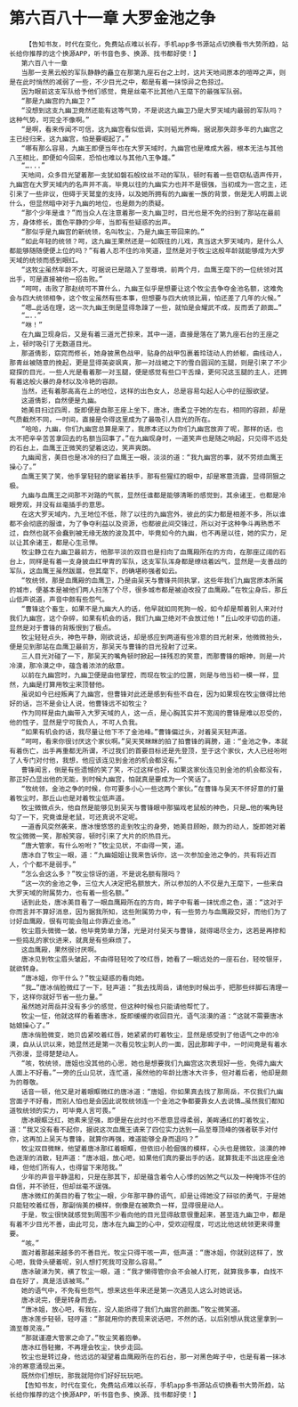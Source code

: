 # 第六百八十一章 大罗金池之争
        【告知书友，时代在变化，免费站点难以长存，手机app多书源站点切换看书大势所趋，站长给你推荐的这个换源APP，听书音色多、换源、找书都好使！】
       第六百八十一章
       当那一支黑云般的军队静静的矗立在那第九座石台之上时，这片天地间原本的喧哗之声，则是在此时悄然的减弱了一些，不少目光之中，都是有着一抹惊异之色掠过。
       因为眼前这支军队给予他们感觉，竟是丝毫不比其他八王麾下的最强军队弱。
       “那是九幽宫的九幽卫？”
       “没想到这支九幽卫竟然还能有这等气势，不是说这九幽卫乃是大罗天域内最弱的军队吗？这种气势，可完全不像啊。”
       “是啊，看来传闻不可信，这九幽宫看似低调，实则韬光养晦，据说那失踪多年的九幽宫之主已经归来，这九幽宫，怕是要崛起了。”
       “哪有那么容易，九幽王即便当年也在大罗天域时，九幽宫也是难成大器，根本无法与其他八王相比，即便如今回来，恐怕也难以与其他八王争雄。”
       “…...”
       天地间，众多目光望着那一支犹如磐石般纹丝不动的军队，顿时有着一些窃窃私语声传开，九幽宫在大罗天域内的名声并不高，毕竟以往的九幽实力也并不是很强，当初成为一宫之主，还引来了一些非议，但碍于天鹫皇的支持，以及她所拥有的九幽雀一族的背景，倒是无人明面上说什么，但显然暗中对于九幽的地位，也是颇为的质疑。
       “那个少年是谁？”而当众人在注意着那一支九幽卫时，目光也是不免的扫到了那站在最前方，身体修长，面色平静的少年，当即有些疑惑的出声。
       “那似乎是九幽宫的新统领，名叫牧尘，乃是九幽王带回来的。”
       “如此年轻的统领？呵，这九幽王果然还是一如既往的儿戏，真当这大罗天域内，是什么人都能够随随便便上位的吗？”有着人忍不住的冷笑道，显然是对于牧尘这般年龄就能够成为大罗天域的统领而感到眼红。
       “这牧尘虽然年龄不大，可据说已是踏入了至尊境，前两个月，血鹰王麾下的一位统领对其出手，可是直接被他一招击败。”
       “呵呵，击败了那赵统可不算什么，九幽王似乎是想要让这个牧尘去争夺金池名额，这难免会与四大统领相争，这个牧尘虽然有些本事，但想要与四大统领比肩，怕还差了几年的火候。”
       “嗯…此话在理，这一次九幽王倒是显得急躁了一些，就怕是会耀武不成，反而丢了颜面…”
       “…..”
       “咻！”
       在九幽卫现身后，又是有着三道光芒掠来，其中一道，直接是落在了第九座石台的王座之上，顿时吸引了无数道目光。
       那道倩影，窈窕而修长，她身披黑色战甲，贴身的战甲包裹着玲珑动人的娇躯，曲线动人，那青丝被随意的挽起，更是显得英姿飒爽，那一对战裙之下的雪白圆润的玉腿，则是引来了不少窥探的目光，一些人光是看着那一对玉腿，便是感觉有些口干舌燥，更何况这玉腿的主人，还拥有着这般火暴的身材以及冷艳的容颜。
       当然，还有着那高高在上的地位，这样的出色女人，总是容易勾起人心中的征服欲望。
       这道倩影，自然便是九幽。
       她美目扫过四周，旋即便是自那王座上坐下，唐冰，唐柔立于她的左右，相同的容颜，却是气质截然不同，一时间，直接是令得这里成为了最吸引人目光的所在。
       “哈哈，九幽，你们九幽宫总算是来了，我原本还以为你们九幽宫放弃了呢，那样的话，也太不把辛辛苦苦拿回去的名额当回事了。”在九幽现身时，一道笑声也是随之响起，只见得不远处的石台上，血鹰王正微笑的望着这边，笑声爽朗。
       九幽闻言，美目也是冰冷的扫了血鹰王一眼，淡淡的道：“我九幽宫的事，就不劳烦血鹰王操心了。”
       血鹰王笑了笑，他手掌轻轻的磨挲着扶手，那有些猩红的眼中，却是寒意流露，显得阴狠之极。
       九幽与血鹰王之间那不对路的气氛，显然任谁都是能够清晰的感觉到，其余诸王，也都是冷眼旁观，并没有丝毫插手的意思。
       在这大罗天域内，九王地位不低，除了以往的九幽宫外，彼此的实力都是相差不多，所以谁都不会彻底的服谁，为了争夺利益以及资源，也都彼此间交锋过，所以对于这种争斗再熟悉不过，自然也就不会蠢到被无缘无故的波及其中，毕竟如今的九幽，也不再是以往，她的实力，足以让其余诸王，都是心生忌惮。
       牧尘静立在九幽卫最前方，他那平淡的双目也是扫向了血鹰殿所在的方向，在那座辽阔的石台上，同样是有着一支身披血红甲胄的军队，这支军队浑身都是缭绕着凶气，显然是一支善战的军队，这血鹰王虽然跋扈，但其麾下，的确堪称强者如云。
       “牧统领，那是血鹰殿的血鹰卫，乃是由吴天与曹锋共同执掌，这些年我们九幽宫原本所属的城市，便基本是被他们两人扫荡了个尽，很多城市都是被迫改投了血鹰殿。”在牧尘身后，那丘山低声说道，声音中颇有些怨气。
       “曹锋这个畜生，如果不是九幽大人的话，他早就如同死狗一般，如今却是帮着别人来对付我们九幽宫，这个杂碎，如果有机会的话，我们九幽卫绝对不会放过他！”丘山咬牙切齿的道，显然是对于曹锋的背叛恨到了极点。
       牧尘轻轻点头，神色平静，刚欲说话，却是感应到两道有些冷意的目光射来，他微微抬头，便是见到那站在血鹰卫最前方，那吴天与曹锋的目光投射了过来。
       三人目光对碰了一下，那吴天的嘴角顿时掀起一抹残忍的笑意，而那曹锋的眼神，则是一片冷漠，那冷漠之中，蕴含着浓浓的敌意。
       以前在九幽宫时，九幽卫便是由他掌控，而现在牧尘的位置，则是与他当初一模一样，显然，九幽是打算用牧尘来顶替他。
       虽说如今已经叛离了九幽宫，但曹锋对此还是感到有些不自在，因为如果现在牧尘做得比他好的话，岂不是会让人说，他曹锋远不如牧尘？
       作为同样是由九幽带入大罗天域的人，这一点，是心胸其实并不宽阔的曹锋是难以忍受的，他的性子，显然是宁可我负人，不可人负我。
       “如果有机会的话，我尽量让他下不了金池峰。”曹锋偏过头，对着吴天轻声道。
       “呵呵，看来你很讨厌这个家伙啊。”吴天笑眯眯的拍了拍曹锋的肩膀，道：“金池之争，本就有着伤亡，出手再重都无所谓，不过我们的首要目标还是先登顶，至于这个家伙，大人已经吩咐了人专门对付他，我想，他应该连见到金池的机会都没有。”
       曹锋闻言，倒是有些遗憾的笑了笑，不过这样也好，如果这家伙连见到金池的机会都没有，那正好凸显出他的无能，到时候九幽宫，怕就真是要成为一个笑话了。
       “牧统领，金池之争的时候，你可要多小心一些这两个家伙。”在曹锋与吴天不怀好意的打量着牧尘时，那丘山也是对着牧尘低声道。
       牧尘微微点头，他自然是能够见到吴天与曹锋眼中那猫戏老鼠般的神色，只是…他的嘴角轻勾了一下，究竟谁是老鼠，可还真说不定呢。
       一道香风突然袭来，唐冰慢悠悠的走到牧尘的身旁，她美目顾盼，颇为的动人，旋即她对着牧尘微微一笑，那般笑容，顿时引来了大片的炽热目光。
       “唐大管家，有什么吩咐？”牧尘见状，不由得一笑，道。
       唐冰白了牧尘一眼，道：“九幽姐姐让我来告诉你，这一次参加金池之争的，共有将近百人，个个都不是弱手。”
       “怎么会这么多？”牧尘惊讶的道，不是说名额有限吗？
       “这一次的金池之争，三位大人决定把名额放大，所以参加的人不仅是九王麾下，一些来自大罗天域的附属势力，也有着一些名额。”
       话到此处，唐冰美目看了一眼血鹰殿所在的方向，眸子中有着一抹忧虑之色，道：“这对于你而言并不算好消息，因为据我所知，这些附属势力中，有一些势力与血鹰殿交好，而他们为了讨好血鹰殿，很有可能会阻止你靠近金池。”
       牧尘眉头微微一皱，他毕竟势单力薄，光是对付吴天与曹锋，就得竭尽全力，这若是再掺和一些捣乱的家伙进来，就真是有些麻烦了。
       这血鹰殿，果然很讨厌啊。
       唐冰见到牧尘眉头皱起，不由得轻轻咬了咬红唇，她看了一眼远处的一座石台，轻咬银牙，就欲转身。
       “唐冰姐，你干什么？”牧尘疑惑的看向她。
       “我…”唐冰俏脸微红了一下，轻声道：“我去找周岳，请他到时候出手，把那些绊脚石清理一下，这样你就好节省一些力量。”
       虽然她对周岳并没有多少的感觉，但这种时候也只能请他帮忙了。
       牧尘一怔，他就这样的看着唐冰，旋即缓缓的收回目光，语气淡漠的道：“这就不需要唐冰姑娘操心了。”
       唐冰俏脸微变，她贝齿紧咬着红唇，她紧紧的盯着牧尘，显然是感受到了他语气之中的冷漠，自从认识以来，她显然还是第一次看见牧尘刺人的一面，因此那眸子中，一时间竟是有着水汽弥漫，显得楚楚动人。
       “咳，牧统领，唐姐也没其他的心思，她也是想要我们九幽宫这次表现好一些，免得九幽大人面上不好看。”一旁的丘山见状，连忙道，虽然他的年龄比唐冰大许多，但对着后者，他却是颇为的尊敬。
       话音一顿，他又是对着眼眶微红的唐冰道：“唐姐，你如果真去找了那周岳，不仅我们九幽宫面子不好看，而别人怕也是会因此说牧统领连一个金池之争都要靠女人去说情…虽然我们都知道牧统领的实力，可毕竟人言可畏。”
       唐冰眼眶泛红，她素来坚强，即便是在此时也不愿意显得柔弱，美眸通红的盯着牧尘，道：“我又没有看不起你，据说这次血鹰王请来了四位实力达到一品至尊顶峰的强者联手对付你，这再加上吴天与曹锋，就算你再强，难道能够全身而退吗？”
       牧尘双目微眯，他望着唐冰那红着眼眶，但依旧小脸倔强的模样，心头也是微软，淡漠的神色逐渐的消散，轻声道：“唐冰姐，放心吧，如果他们真的要出手的话，就算我走不出这座金池峰，但他们所有人，也得留下来陪我。”
       少年的声音平静温和，只是在那其下，却是蕴含着令人心悸的凶煞之气以及一种掩饰不住的自信，并不骄狂，但却丝毫不逞强。
       唐冰微红的美目的看了牧尘一眼，少年那平静的语气，却是让得她没了辩驳的勇气，于是她只能轻咬着红唇，那副俏美的模样，倒像是在被欺负一样，显得很是动人。
       于是，牧尘很快就感觉到周围不少看向他的目光显得敌意很重起来，甚至连九幽卫中，都是有着不少目光不善，由此可见，唐冰在九幽卫的心中，受欢迎程度，可远比他这统领更来得重要。
       “咳。”
       面对着那越来越多的不善目光，牧尘只得干咳一声，低声道：“唐冰姐，你就别这样了，放心吧，我骨头硬着呢，别人想打死我可没那么容易。”
       唐冰破涕为笑，横了牧尘一眼，道：“我才懒得管你会不会被人打死，就算我多事，自找不自在好了，真是活该被骂。”
       她的语气中，不免有些怨气，想来这些年来还是第一次遇见人这么对她说话。
       唐冰说完，便是转身而去。
       “唐冰姐，放心吧，有我在，没人能损得了我们九幽宫的颜面。”牧尘微笑道。
       唐冰莲步轻顿，轻哼道：“那就用你的表现来说话吧，不然的话，以后别想从我这里拿到一滴至尊灵液。”
       “那就谨遵大管家之命了。”牧尘笑着抱拳。
       唐冰红唇轻撇，不再理会牧尘，快步走回。
       牧尘也是转过身，他远远的凝望着血鹰殿所在的石台，那一对黑色眸子中，也是有着一抹冰冷的寒意涌现出来。
       既然你们想玩，那我就陪你们好好玩玩吧。
       【告知书友，时代在变化，免费站点难以长存，手机app多书源站点切换看书大势所趋，站长给你推荐的这个换源APP，听书音色多、换源、找书都好使！】